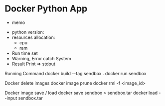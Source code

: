 # Docker Python App   
* memo
 - python version:
 - resources allocation:
	- cpu
	- ram
 - Run time set
 - Warning, Error catch System
 - Result Print => stdout

 Running Command
 docker build --tag sendbox .
 docker run sendbox

Docker delete <none> images
docker image prune
docker rmi -f <image_id> 


Docker image save / load
docker save sendbox > sendbox.tar
docker load --input sendbox.tar